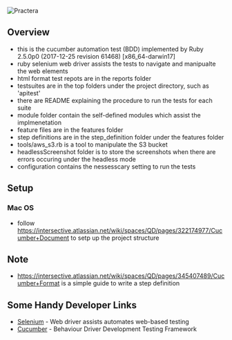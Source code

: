 ![Practera](https://s3-ap-southeast-2.amazonaws.com/sydney-api-test/Practera_Logo_Primary_RGB.png)

## Overview
* this is the cucumber automation test (BDD) implemented by Ruby 2.5.0p0 (2017-12-25 revision 61468) [x86_64-darwin17]
* ruby selenium web driver assists the tests to navigate and manipualte the web elements
* html format test repots are in the reports folder
* testsuites are in the top folders under the project directory, such as 'apitest'
* there are README explaining the procedure to run the tests for each suite
* module folder contain the self-defined modules which assist the implmenetation
* feature files are in the features folder
* step definitions are in the step_definition folder under the features folder
* tools/aws_s3.rb is a tool to manipulate the S3 bucket
* headlessScreenshot folder is to store the screenshots when there are errors occuring under the headless mode
* configuration contains the nessesscary setting to run the tests

## Setup
### Mac OS
* follow https://intersective.atlassian.net/wiki/spaces/QD/pages/322174977/Cucumber+Document to setp up the project structure

## Note
* https://intersective.atlassian.net/wiki/spaces/QD/pages/345407489/Cucumber+Format is a simple guide to write a step definition

## Some Handy Developer Links
* [Selenium](http://www.seleniumhq.org/docs/) - Web driver assists automates web-based testing
* [Cucumber](https://docs.cucumber.io/) - Behaviour Driver Development Testing Framework